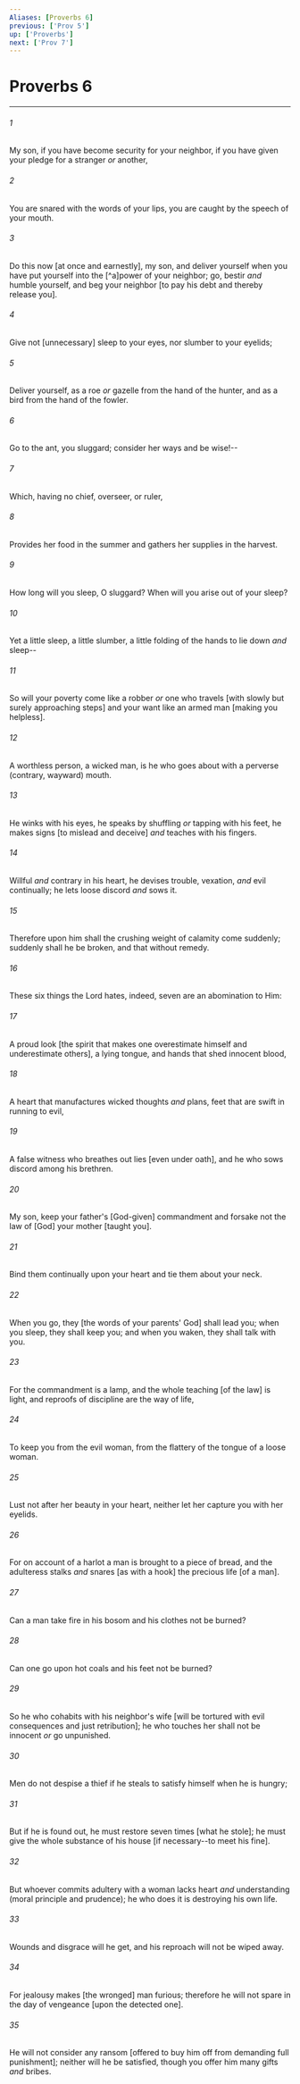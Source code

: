 ```yaml
---
Aliases: [Proverbs 6]
previous: ['Prov 5']
up: ['Proverbs']
next: ['Prov 7']
---
```

# Proverbs 6

***














###### 1 






My son, if you have become security for your neighbor, if you have given your pledge for a stranger _or_ another, 













###### 2 






You are snared with the words of your lips, you are caught by the speech of your mouth. 













###### 3 






Do this now [at once and earnestly], my son, and deliver yourself when you have put yourself into the [^a]power of your neighbor; go, bestir _and_ humble yourself, and beg your neighbor [to pay his debt and thereby release you]. 













###### 4 






Give not [unnecessary] sleep to your eyes, nor slumber to your eyelids; 













###### 5 






Deliver yourself, as a roe _or_ gazelle from the hand of the hunter, and as a bird from the hand of the fowler. 













###### 6 






Go to the ant, you sluggard; consider her ways and be wise!-- 













###### 7 






Which, having no chief, overseer, or ruler, 













###### 8 






Provides her food in the summer and gathers her supplies in the harvest. 













###### 9 






How long will you sleep, O sluggard? When will you arise out of your sleep? 













###### 10 






Yet a little sleep, a little slumber, a little folding of the hands to lie down _and_ sleep-- 













###### 11 






So will your poverty come like a robber _or_ one who travels [with slowly but surely approaching steps] and your want like an armed man [making you helpless]. 













###### 12 






A worthless person, a wicked man, is he who goes about with a perverse (contrary, wayward) mouth. 













###### 13 






He winks with his eyes, he speaks by shuffling _or_ tapping with his feet, he makes signs [to mislead and deceive] _and_ teaches with his fingers. 













###### 14 






Willful _and_ contrary in his heart, he devises trouble, vexation, _and_ evil continually; he lets loose discord _and_ sows it. 













###### 15 






Therefore upon him shall the crushing weight of calamity come suddenly; suddenly shall he be broken, and that without remedy. 













###### 16 






These six things the Lord hates, indeed, seven are an abomination to Him: 













###### 17 






A proud look [the spirit that makes one overestimate himself and underestimate others], a lying tongue, and hands that shed innocent blood, 













###### 18 






A heart that manufactures wicked thoughts _and_ plans, feet that are swift in running to evil, 













###### 19 






A false witness who breathes out lies [even under oath], and he who sows discord among his brethren. 













###### 20 






My son, keep your father's [God-given] commandment and forsake not the law of [God] your mother [taught you]. 













###### 21 






Bind them continually upon your heart and tie them about your neck. 













###### 22 






When you go, they [the words of your parents' God] shall lead you; when you sleep, they shall keep you; and when you waken, they shall talk with you. 













###### 23 






For the commandment is a lamp, and the whole teaching [of the law] is light, and reproofs of discipline are the way of life, 













###### 24 






To keep you from the evil woman, from the flattery of the tongue of a loose woman. 













###### 25 






Lust not after her beauty in your heart, neither let her capture you with her eyelids. 













###### 26 






For on account of a harlot a man is brought to a piece of bread, and the adulteress stalks _and_ snares [as with a hook] the precious life [of a man]. 













###### 27 






Can a man take fire in his bosom and his clothes not be burned? 













###### 28 






Can one go upon hot coals and his feet not be burned? 













###### 29 






So he who cohabits with his neighbor's wife [will be tortured with evil consequences and just retribution]; he who touches her shall not be innocent _or_ go unpunished. 













###### 30 






Men do not despise a thief if he steals to satisfy himself when he is hungry; 













###### 31 






But if he is found out, he must restore seven times [what he stole]; he must give the whole substance of his house [if necessary--to meet his fine]. 













###### 32 






But whoever commits adultery with a woman lacks heart _and_ understanding (moral principle and prudence); he who does it is destroying his own life. 













###### 33 






Wounds and disgrace will he get, and his reproach will not be wiped away. 













###### 34 






For jealousy makes [the wronged] man furious; therefore he will not spare in the day of vengeance [upon the detected one]. 













###### 35 






He will not consider any ransom [offered to buy him off from demanding full punishment]; neither will he be satisfied, though you offer him many gifts _and_ bribes.
